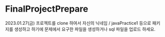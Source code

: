 # FinalProjectPrepare
2023.01.27(금)
프로젝트를 clone 하여서 자신의 닉네임 / javaPractice1    등으로 패키지를 생성하고 하기에 문제에서 요구한
파일을 생성하거나 sql 파일을 업로드 하세요.
